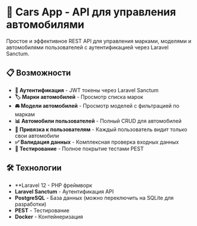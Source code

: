 # 🚗 Cars App - API для управления автомобилями

Простое и эффективное REST API для управления марками, моделями и автомобилями пользователей с аутентификацией через Laravel Sanctum.

## 📋 Возможности

- **🔐 Аутентификация** - JWT токены через Laravel Sanctum
- **🏷️ Марки автомобилей** - Просмотр списка марок
- **🚘 Модели автомобилей** - Просмотр моделей с фильтрацией по маркам
- **📊 Автомобили пользователей** - Полный CRUD для автомобилей
- **👤 Привязка к пользователям** - Каждый пользователь видит только свои автомобили
- **✅ Валидация данных** - Комплексная проверка входных данных
- **🧪 Тестирование** - Полное покрытие тестами PEST

## 🛠️ Технологии

- **Laravel 12 - PHP фреймворк
- **Laravel Sanctum** - Аутентификация API
- **PostgreSQL** - База данных (можно переключить на SQLite для разработки)
- **PEST** - Тестирование
- **Docker** - Контейнеризация
